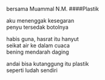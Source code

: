 bersama Muammal N.M.
####Plastik

aku menenggak kesegaran  
penyu tersedak botolnya

habis guna, hasrat itu hanyut  
seikat air ke dalam cuaca  
bening mendarah daging

andai bisa kutanggung itu plastik  
seperti ludah sendiri